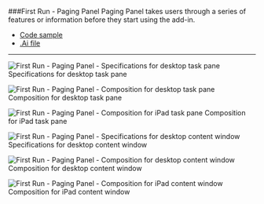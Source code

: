 ###First Run - Paging Panel
Paging Panel takes users through a series of features or information before they start using the add-in.
* [Code sample](https://github.com/OfficeDev/Office-Add-in-UX-Design-Patterns-Code/tree/master/templates/first-run/walkthrough)
* [.Ai file](https://github.com/OfficeDev/Office-Add-in-UX-Design-Patterns/blob/master/Patterns/Source%20Files/FirstRun_PagingPanel.ai?raw=true)

***

![First Run - Paging Panel - Specifications for desktop task pane](https://raw.githubusercontent.com/OfficeDev/Office-Add-in-UX-Design-Patterns/alec's-markdown/PNGs/FirstRun_PagingPanel/FirstRun_PagingPanel_Desktop%20Task%20Pane%20Callouts.png)
Specifications for desktop task pane 


![First Run - Paging Panel - Composition for desktop task pane](https://raw.githubusercontent.com/OfficeDev/Office-Add-in-UX-Design-Patterns/alec's-markdown/PNGs/FirstRun_PagingPanel/FirstRun_PagingPanel_Desktop%20Task%20Pane.png)
Composition for desktop task pane 


![First Run - Paging Panel - Composition for iPad task pane](https://raw.githubusercontent.com/OfficeDev/Office-Add-in-UX-Design-Patterns/alec's-markdown/PNGs/FirstRun_PagingPanel/FirstRun_PagingPanel_iPad%20Task%20Pane.png)
Composition for iPad task pane 


![First Run - Paging Panel - Specifications for desktop content window](https://raw.githubusercontent.com/OfficeDev/Office-Add-in-UX-Design-Patterns/alec's-markdown/PNGs/FirstRun_PagingPanel/FirstRun_PagingPanel_Desktop%20Content%20Window%20Callouts.png)
Specifications for desktop content window


![First Run - Paging Panel - Composition for desktop content window](https://raw.githubusercontent.com/OfficeDev/Office-Add-in-UX-Design-Patterns/alec's-markdown/PNGs/FirstRun_PagingPanel/FirstRun_PagingPanel_Desktop%20Content%20Window.png)
Composition for desktop content window


![First Run - Paging Panel - Composition for iPad content window](https://raw.githubusercontent.com/OfficeDev/Office-Add-in-UX-Design-Patterns/alec's-markdown/PNGs/FirstRun_PagingPanel/FirstRun_PagingPanel_iPad%20Content%20Window.png)
Composition for iPad content window
